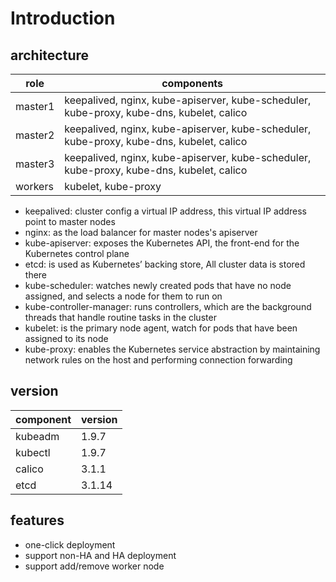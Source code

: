 # Introduction

## architecture

| role | components |
| ---| ---|
| master1| keepalived, nginx, kube-apiserver, kube-scheduler, kube-proxy, kube-dns, kubelet, calico |
| master2| keepalived, nginx, kube-apiserver, kube-scheduler, kube-proxy, kube-dns, kubelet, calico |
| master3| keepalived, nginx, kube-apiserver, kube-scheduler, kube-proxy, kube-dns, kubelet, calico |
| workers| kubelet, kube-proxy |

- keepalived: cluster config a virtual IP address, this virtual IP address point to master nodes
- nginx: as the load balancer for master nodes's apiserver
- kube-apiserver: exposes the Kubernetes API, the front-end for the Kubernetes control plane
- etcd: is used as Kubernetes’ backing store, All cluster data is stored there
- kube-scheduler: watches newly created pods that have no node assigned, and selects a node for them to run on
- kube-controller-manager: runs controllers, which are the background threads that handle routine tasks in the cluster
- kubelet: is the primary node agent, watch for pods that have been assigned to its node
- kube-proxy: enables the Kubernetes service abstraction by maintaining network rules on the host and performing connection forwarding


## version

| component | version |
| --- | --- |
| kubeadm | 1.9.7 |
| kubectl | 1.9.7 |
| calico | 3.1.1 |
| etcd | 3.1.14 |


## features

- one-click deployment
- support non-HA and HA deployment
- support add/remove worker node


